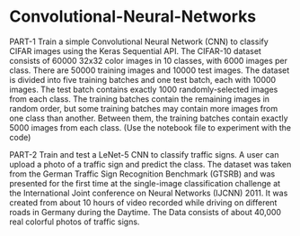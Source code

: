 # Convolutional-Neural-Networks

PART-1
Train a simple Convolutional Neural Network (CNN) to classify CIFAR images using the
Keras Sequential API. The CIFAR-10 dataset consists of 60000 32x32 color images in 10
classes, with 6000 images per class. There are 50000 training images and 10000 test
images. The dataset is divided into five training batches and one test batch, each with
10000 images. The test batch contains exactly 1000 randomly-selected images from
each class. The training batches contain the remaining images in random order, but
some training batches may contain more images from one class than another. Between
them, the training batches contain exactly 5000 images from each class.
(Use the notebook file to experiment with the code)

PART-2
Train and test a LeNet-5 CNN to classify traffic signs. A user can upload a photo of a
traffic sign and predict the class. The dataset was taken from the German Traffic Sign
Recognition Benchmark (GTSRB) and was presented for the first time at the
single-image classification challenge at the International Joint conference on Neural
Networks (IJCNN) 2011. It was created from about 10 hours of video recorded while
driving on different roads in Germany during the Daytime. The Data consists of about
40,000 real colorful photos of traffic signs.
